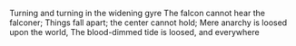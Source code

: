 Turning and turning in the widening gyre
The falcon cannot hear the falconer;
Things fall apart; the center cannot hold;
Mere anarchy is loosed upon the world,
The blood-dimmed tide is loosed, and everywhere